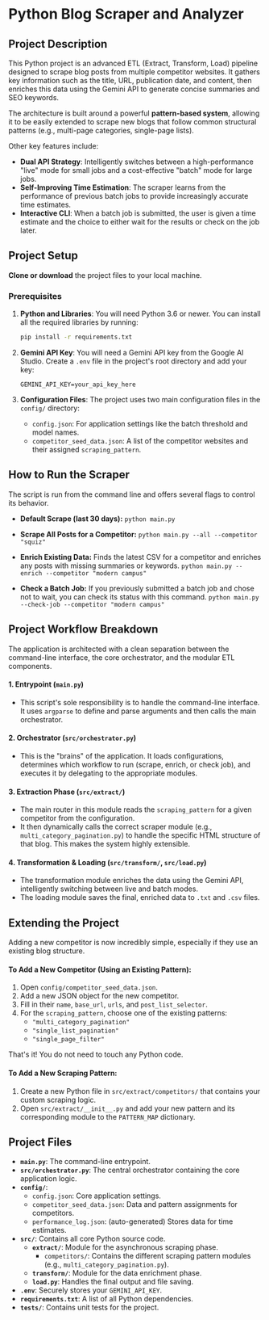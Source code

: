 # Python Blog Scraper and Analyzer

## Project Description

This Python project is an advanced ETL (Extract, Transform, Load) pipeline designed to scrape blog posts from multiple competitor websites. It gathers key information such as the title, URL, publication date, and content, then enriches this data using the Gemini API to generate concise summaries and SEO keywords.

The architecture is built around a powerful **pattern-based system**, allowing it to be easily extended to scrape new blogs that follow common structural patterns (e.g., multi-page categories, single-page lists).

Other key features include:
* **Dual API Strategy**: Intelligently switches between a high-performance "live" mode for small jobs and a cost-effective "batch" mode for large jobs.
* **Self-Improving Time Estimation**: The scraper learns from the performance of previous batch jobs to provide increasingly accurate time estimates.
* **Interactive CLI**: When a batch job is submitted, the user is given a time estimate and the choice to either wait for the results or check on the job later.

## Project Setup

**Clone or download** the project files to your local machine.

### Prerequisites

1.  **Python and Libraries**: You will need Python 3.6 or newer. You can install all the required libraries by running:
    ```bash
    pip install -r requirements.txt
    ```

2.  **Gemini API Key**: You will need a Gemini API key from the Google AI Studio. Create a `.env` file in the project's root directory and add your key:
    ```
    GEMINI_API_KEY=your_api_key_here
    ```

3.  **Configuration Files**: The project uses two main configuration files in the `config/` directory:
    * `config.json`: For application settings like the batch threshold and model names.
    * `competitor_seed_data.json`: A list of the competitor websites and their assigned `scraping_pattern`.

## How to Run the Scraper

The script is run from the command line and offers several flags to control its behavior.

* **Default Scrape (last 30 days):**
    `python main.py`

* **Scrape All Posts for a Competitor:**
    `python main.py --all --competitor "squiz"`

* **Enrich Existing Data:**
    Finds the latest CSV for a competitor and enriches any posts with missing summaries or keywords.
    `python main.py --enrich --competitor "modern campus"`

* **Check a Batch Job:**
    If you previously submitted a batch job and chose not to wait, you can check its status with this command.
    `python main.py --check-job --competitor "modern campus"`

## Project Workflow Breakdown

The application is architected with a clean separation between the command-line interface, the core orchestrator, and the modular ETL components.

#### 1. Entrypoint (`main.py`)

* This script's sole responsibility is to handle the command-line interface. It uses `argparse` to define and parse arguments and then calls the main orchestrator.

#### 2. Orchestrator (`src/orchestrator.py`)

* This is the "brains" of the application. It loads configurations, determines which workflow to run (scrape, enrich, or check job), and executes it by delegating to the appropriate modules.

#### 3. Extraction Phase (`src/extract/`)

* The main router in this module reads the `scraping_pattern` for a given competitor from the configuration.
* It then dynamically calls the correct scraper module (e.g., `multi_category_pagination.py`) to handle the specific HTML structure of that blog. This makes the system highly extensible.

#### 4. Transformation & Loading (`src/transform/`, `src/load.py`)

* The transformation module enriches the data using the Gemini API, intelligently switching between live and batch modes.
* The loading module saves the final, enriched data to `.txt` and `.csv` files.

## Extending the Project

Adding a new competitor is now incredibly simple, especially if they use an existing blog structure.

#### To Add a New Competitor (Using an Existing Pattern):

1.  Open `config/competitor_seed_data.json`.
2.  Add a new JSON object for the new competitor.
3.  Fill in their `name`, `base_url`, `urls`, and `post_list_selector`.
4.  For the `scraping_pattern`, choose one of the existing patterns:
    * `"multi_category_pagination"`
    * `"single_list_pagination"`
    * `"single_page_filter"`

That's it! You do not need to touch any Python code.

#### To Add a New Scraping Pattern:

1.  Create a new Python file in `src/extract/competitors/` that contains your custom scraping logic.
2.  Open `src/extract/__init__.py` and add your new pattern and its corresponding module to the `PATTERN_MAP` dictionary.

## Project Files

* **`main.py`**: The command-line entrypoint.
* **`src/orchestrator.py`**: The central orchestrator containing the core application logic.
* **`config/`**:
    * `config.json`: Core application settings.
    * `competitor_seed_data.json`: Data and pattern assignments for competitors.
    * `performance_log.json`: (auto-generated) Stores data for time estimates.
* **`src/`**: Contains all core Python source code.
    * **`extract/`**: Module for the asynchronous scraping phase.
        * `competitors/`: Contains the different scraping pattern modules (e.g., `multi_category_pagination.py`).
    * **`transform/`**: Module for the data enrichment phase.
    * **`load.py`**: Handles the final output and file saving.
* **`.env`**: Securely stores your `GEMINI_API_KEY`.
* **`requirements.txt`**: A list of all Python dependencies.
* **`tests/`**: Contains unit tests for the project.